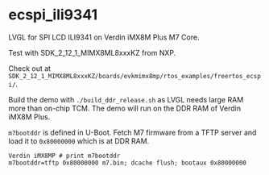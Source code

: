 # ecspi_ili9341
LVGL for SPI LCD ILI9341 on Verdin iMX8M Plus M7 Core.

Test with SDK_2_12_1_MIMX8ML8xxxKZ from NXP.

Check out at `SDK_2_12_1_MIMX8ML8xxxKZ/boards/evkmimx8mp/rtos_examples/freertos_ecspi/`.

Build the demo with `./build_ddr_release.sh` as LVGL needs large RAM more than on-chip TCM. The demo will run on the DDR RAM of Verdin iMX8M Plus.

`m7bootddr` is defined in U-Boot. Fetch M7 firmware from a TFTP server and load it to `0x80000000` which is at DDR RAM.
```
Verdin iMX8MP # print m7bootddr
m7bootddr=tftp 0x80000000 m7.bin; dcache flush; bootaux 0x80000000
```

